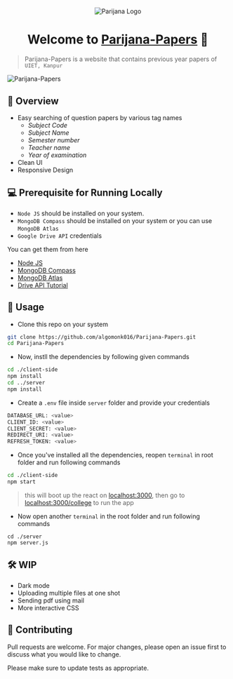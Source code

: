 #  
<p align="center">
<img src="https://user-images.githubusercontent.com/55861951/116801406-51d63880-ab27-11eb-92c8-e79e1605a236.png" alt="Parijana Logo" >
</p>
<h1 align="center">Welcome to <a href="https://parijana.herokuapp.com/college" >Parijana-Papers</a> 👋 </h1>

> Parijana-Papers is a website that contains previous year papers of `UIET, Kanpur`

![Parijana-Papers](https://user-images.githubusercontent.com/55861951/117621436-3f937480-b18f-11eb-8501-f63198b7513b.png)

## 👀 Overview 
- Easy searching of question papers by various tag names
  - *Subject Code*
  - *Subject Name*
  - *Semester number*
  - *Teacher name*
  - *Year of examination*
- Clean UI
- Responsive Design

## 💻 Prerequisite for Running Locally
- `Node JS` should be installed on your system. <br>
- `MongoDB Compass` should be installed on your system or you can use `MongoDB Atlas`
- `Google Drive API` credentials

You can get them from here
- [Node JS](https://nodejs.org/en/)
- [MongoDB Compass](https://fastdl.mongodb.org/windows/mongodb-windows-x86_64-4.4.5-signed.msi)
- [MongoDB Atlas](https://www.mongodb.com/cloud/atlas)
- [Drive API Tutorial](https://www.youtube.com/watch?v=1y0-IfRW114&t=819s)


## 🚀 Usage
- Clone this repo on your system 
```sh
git clone https://github.com/algomonk016/Parijana-Papers.git
cd Parijana-Papers
```
- Now, instll the dependencies by following given commands
```sh
cd ./client-side
npm install
cd ../server
npm install
```
- Create a `.env` file inside `server` folder and provide your credentials
```sh
DATABASE_URL: <value>
CLIENT_ID: <value>
CLIENT_SECRET: <value>
REDIRECT_URI: <value>
REFRESH_TOKEN: <value>
```
- Once you've installed all the dependencies, reopen `terminal` in root folder and run following commands
```sh
cd ./client-side
npm start
```
> this will boot up the react on [localhost:3000](http://localhost:3000), then go to  [localhost:3000/college](http://localhost:3000/college) to run the app


- Now open another `terminal` in the root folder and run following commands
```
cd ./server
npm server.js
```

## 🛠 WIP
- Dark mode
- Uploading multiple files at one shot
- Sending pdf using mail
- More interactive CSS

## 🤝 Contributing
Pull requests are welcome. For major changes, please open an issue first to discuss what you would like to change.

Please make sure to update tests as appropriate.
